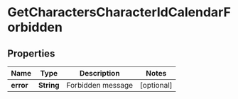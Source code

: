 
# GetCharactersCharacterIdCalendarForbidden

## Properties
Name | Type | Description | Notes
------------ | ------------- | ------------- | -------------
**error** | **String** | Forbidden message |  [optional]



